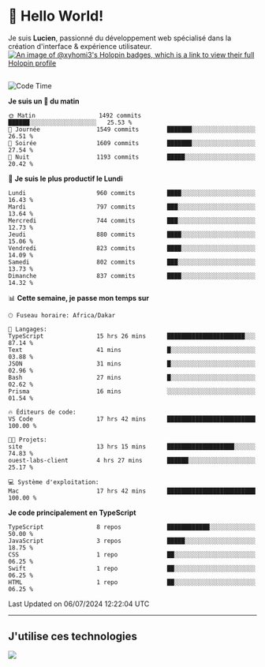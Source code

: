 # 👋 Hello World!

Je suis **Lucien**, passionné du développement web spécialisé dans la création d'interface & expérience utilisateur.
[![An image of @xyhomi3's Holopin badges, which is a link to view their full Holopin profile](https://holopin.me/xyhomi3)](https://holopin.io/@xyhomi3)

##

<!--START_SECTION:waka-->
![Code Time](http://img.shields.io/badge/Code%20Time-1%2C502%20hrs%2022%20mins-blue)

**Je suis un 🐤 du matin** 

```text
🌞 Matin                  1492 commits        ██████░░░░░░░░░░░░░░░░░░░   25.53 % 
🌆 Journée                1549 commits        ███████░░░░░░░░░░░░░░░░░░   26.51 % 
🌃 Soirée                 1609 commits        ███████░░░░░░░░░░░░░░░░░░   27.54 % 
🌙 Nuit                   1193 commits        █████░░░░░░░░░░░░░░░░░░░░   20.42 % 
```
📅 **Je suis le plus productif le Lundi** 

```text
Lundi                    960 commits         ████░░░░░░░░░░░░░░░░░░░░░   16.43 % 
Mardi                    797 commits         ███░░░░░░░░░░░░░░░░░░░░░░   13.64 % 
Mercredi                 744 commits         ███░░░░░░░░░░░░░░░░░░░░░░   12.73 % 
Jeudi                    880 commits         ████░░░░░░░░░░░░░░░░░░░░░   15.06 % 
Vendredi                 823 commits         ████░░░░░░░░░░░░░░░░░░░░░   14.09 % 
Samedi                   802 commits         ███░░░░░░░░░░░░░░░░░░░░░░   13.73 % 
Dimanche                 837 commits         ████░░░░░░░░░░░░░░░░░░░░░   14.32 % 
```


📊 **Cette semaine, je passe mon temps sur** 

```text
🕑︎ Fuseau horaire: Africa/Dakar

💬 Langages: 
TypeScript               15 hrs 26 mins      ██████████████████████░░░   87.14 % 
Text                     41 mins             █░░░░░░░░░░░░░░░░░░░░░░░░   03.88 % 
JSON                     31 mins             █░░░░░░░░░░░░░░░░░░░░░░░░   02.96 % 
Bash                     27 mins             █░░░░░░░░░░░░░░░░░░░░░░░░   02.62 % 
Prisma                   16 mins             ░░░░░░░░░░░░░░░░░░░░░░░░░   01.54 % 

🔥 Éditeurs de code: 
VS Code                  17 hrs 42 mins      █████████████████████████   100.00 % 

🐱‍💻 Projets: 
site                     13 hrs 15 mins      ███████████████████░░░░░░   74.83 % 
ouest-labs-client        4 hrs 27 mins       ██████░░░░░░░░░░░░░░░░░░░   25.17 % 

💻 Système d'exploitation: 
Mac                      17 hrs 42 mins      █████████████████████████   100.00 % 
```

**Je code principalement en TypeScript** 

```text
TypeScript               8 repos             ████████████░░░░░░░░░░░░░   50.00 % 
JavaScript               3 repos             █████░░░░░░░░░░░░░░░░░░░░   18.75 % 
CSS                      1 repo              ██░░░░░░░░░░░░░░░░░░░░░░░   06.25 % 
Swift                    1 repo              ██░░░░░░░░░░░░░░░░░░░░░░░   06.25 % 
HTML                     1 repo              ██░░░░░░░░░░░░░░░░░░░░░░░   06.25 % 
```




 Last Updated on 06/07/2024 12:22:04 UTC
<!--END_SECTION:waka-->
---

## J'utilise ces technologies

<p align="left">
  <a href="https://skillicons.dev">
    <img src="https://skillicons.dev/icons?i=ts,js,md,scss,tailwind,react,docker,express,astro,vite,nextjs,vercel,figma,ableton" />
  </a>
</p>

